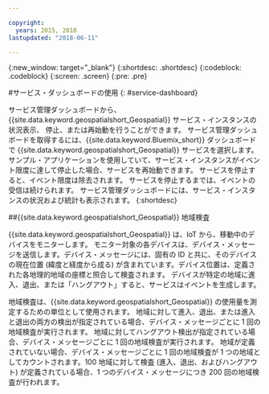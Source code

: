 ```yaml
---

copyright:
  years: 2015, 2018
lastupdated: "2018-06-11"

---
```


<!-- Attribute definitions -->
{:new_window: target="_blank"}
{:shortdesc: .shortdesc}
{:codeblock: .codeblock}
{:screen: .screen}
{:pre: .pre}

#サービス・ダッシュボードの使用
{: #service-dashboard}


サービス管理ダッシュボードから、{{site.data.keyword.geospatialshort_Geospatial}} サービス・インスタンスの状況表示、
停止、または再始動を行うことができます。 サービス管理ダッシュボードを取得するには、{{site.data.keyword.Bluemix_short}} ダッシュボードで {{site.data.keyword.geospatialshort_Geospatial}} サービスを選択します。サンプル・アプリケーションを使用していて、サービス・インスタンスがイベント限度に達して停止した場合、サービスを再始動できます。 サービスを停止すると、イベント限度は除去されます。 サービスを停止するまでは、イベントの受信は続けられます。 サービス管理ダッシュボードには、サービス・インスタンスの状況および統計も表示されます。
{:shortdesc}

##{{site.data.keyword.geospatialshort_Geospatial}} 地域検査

{{site.data.keyword.geospatialshort_Geospatial}} は、IoT から、移動中のデバイスをモニターします。 モニター対象の各デバイスは、デバイス・メッセージを送信します。デバイス・メッセージには、固有の ID と共に、そのデバイスの現在位置 (緯度と経度から成る) が含まれています。デバイス位置は、定義された各地理的地域の座標と照合して検査されます。 デバイスが特定の地域に進入、退出、または「ハングアウト」すると、サービスはイベントを生成します。

地域検査は、{{site.data.keyword.geospatialshort_Geospatial}} の使用量を測定するための単位として使用されます。 地域に対して進入、退出、または進入と退出の両方の検出が指定されている場合、デバイス・メッセージごとに 1 回の地域検査が実行されます。 地域に対してハングアウト検出が指定されている場合、デバイス・メッセージごとに 1 回の地域検査が実行されます。 地域が定義されていない場合、デバイス・メッセージごとに 1 回の地域検査が 1 つの地域としてカウントされます。100 地域に対して検査 (進入、退出、およびハングアウト) が定義されている場合、1 つのデバイス・メッセージにつき 200 回の地域検査が行われます。
